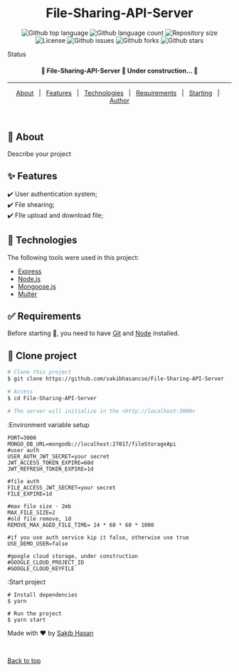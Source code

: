 <div align="center" id="top">

  <!-- <a href="https://File-Sharing-API-Server.netlify.app">Demo</a> -->
</div>

<h1 align="center">File-Sharing-API-Server</h1>

<p align="center">
  <img alt="Github top language" src="https://img.shields.io/github/languages/top/sakibhasancse/File-Sharing-API-Server?color=56BEB8">

  <img alt="Github language count" src="https://img.shields.io/github/languages/count/sakibhasancse/File-Sharing-API-Server?color=56BEB8">

  <img alt="Repository size" src="https://img.shields.io/github/repo-size/sakibhasancse/File-Sharing-API-Server?color=56BEB8">

  <img alt="License" src="https://img.shields.io/github/license/sakibhasancse/File-Sharing-API-Server?color=56BEB8">

  <img alt="Github issues" src="https://img.shields.io/github/issues/sakibhasancse/File-Sharing-API-Server?color=56BEB8" />

  <img alt="Github forks" src="https://img.shields.io/github/forks/sakibhasancse/File-Sharing-API-Server?color=56BEB8" />

   <img alt="Github stars" src="https://img.shields.io/github/stars/sakibhasancse/File-Sharing-API-Server?color=56BEB8" />
</p>

Status

<h4 align="center"> 
	🚧  File-Sharing-API-Server 🚀 Under construction...  🚧
</h4>

<hr>

<p align="center">
  <a href="#dart-about">About</a> &#xa0; | &#xa0; 
  <a href="#sparkles-features">Features</a> &#xa0; | &#xa0;
  <a href="#rocket-technologies">Technologies</a> &#xa0; | &#xa0;
  <a href="#white_check_mark-requirements">Requirements</a> &#xa0; | &#xa0;
  <a href="#checkered_flag-starting">Starting</a> &#xa0; | &#xa0;
  <a href="https://github.com/sakibhasancse" target="_blank">Author</a>
</p>

<br>

## :dart: About

Describe your project

## :sparkles: Features

:heavy_check_mark: User authentication system;\
:heavy_check_mark: File shearing;\
:heavy_check_mark: FIle upload and download file;

## :rocket: Technologies

The following tools were used in this project:

- [Express](https://expressjs.com/)
- [Node.js](https://nodejs.org/en/)
- [Mongoose.js](https://mongoosejs.com/)
- [Multer](https://www.npmjs.com/package/multer)

## :white_check_mark: Requirements

Before starting :checkered_flag:, you need to have [Git](https://git-scm.com) and [Node](https://nodejs.org/en/) installed.

## :checkered_flag: Clone project

```bash
# Clone this project
$ git clone https://github.com/sakibhasancse/File-Sharing-API-Server

# Access
$ cd File-Sharing-API-Server

# The server will initialize in the <http://localhost:3000>

```

:Environment variable setup
```shell
PORT=3000
MONGO_DB_URL=mongodb://localhost:27017/fileStorageApi
#user auth  
USER_AUTH_JWT_SECRET=your secret
JWT_ACCESS_TOKEN_EXPIRE=60d
JWT_REFRESH_TOKEN_EXPIRE=1d

#file auth 
FILE_ACCESS_JWT_SECRET=your secret
FILE_EXPIRE=1d

#max file size - 2mb
MAX_FILE_SIZE=2 
#old file remove, 1d
REMOVE_MAX_AGED_FILE_TIME= 24 * 60 * 60 * 1000

#if you use auth service kip it false, otherwise use true
USE_DEMO_USER=false

#google cloud storage, under construction
#GOOGLE_CLOUD_PROJECT_ID
#GOOGLE_CLOUD_KEYFILE 
```

:Start project
```shell
# Install dependencies
$ yarn

# Run the project
$ yarn start

```
<!-- ## :memo: License ##

This project is under license from MIT. For more details, see the [LICENSE](LICENSE.md) file. -->

Made with :heart: by <a href="https://github.com/sakibhasancse" target="_blank">Sakib Hasan</a>

&#xa0;

<a href="#top">Back to top</a>
